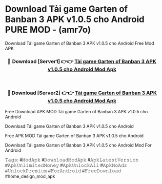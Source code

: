 # Download Tải game Garten of Banban 3 APK v1.0.5 cho Android PURE MOD - (amr7o)
Download Tải game Garten of Banban 3 APK v1.0.5 cho Android Free Mod APK

<div align="center">
<h3>🔴 Download [Server1] 👉👉 <a href="https://apk-comot.site?title=Tải_game_Garten_of_Banban_3_APK_v1.0.5_cho_Android">Tải game Garten of Banban 3 APK v1.0.5 cho Android Mod Apk</a></h3><br>

<h3>🔴 Download [Server2] 👉👉 <a href="https://apk-comot.site?title=Tải_game_Garten_of_Banban_3_APK_v1.0.5_cho_Android">Tải game Garten of Banban 3 APK v1.0.5 cho Android Mod Apk</a></h3>
</div>


Free Download APK MOD Tải game Garten of Banban 3 APK v1.0.5 cho Android

Download Tải game Garten of Banban 3 APK v1.0.5 cho Android 

Free APK MOD Tải game Garten of Banban 3 APK v1.0.5 cho Android 

Download Tải game Garten of Banban 3 APK v1.0.5 cho Android Mod For Android

𝚃𝚊𝚐𝚜: #𝙼𝚘𝚍𝙰𝚙𝚔 #𝙳𝚘𝚠𝚗𝚕𝚘𝚊𝚍𝙼𝚘𝚍𝙰𝚙𝚔 #𝙰𝚙𝚔𝙻𝚊𝚝𝚎𝚜𝚝𝚅𝚎𝚛𝚜𝚒𝚘𝚗 #𝙰𝚙𝚔𝚄𝚗𝚕𝚒𝚖𝚒𝚝𝚎𝚍𝙼𝚘𝚗𝚎𝚢 #𝙰𝚙𝚔𝚄𝚗𝚕𝚘𝚌𝚔𝙰𝚕𝚕 #𝙰𝚙𝚔𝙽𝚘𝙰𝚍𝚜 #𝚄𝚗𝚕𝚘𝚌𝚔𝙿𝚛𝚎𝚖𝚒𝚞𝚖 #𝙵𝚘𝚛𝙰𝚗𝚍𝚛𝚘𝚒𝚍 #𝙵𝚛𝚎𝚎𝙳𝚘𝚠𝚗𝚕𝚘𝚊𝚍 #home_design_mod_apk